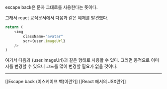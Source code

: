escape back은 문자 그대로를 사용한다는 뜻이다.

그래서 react 공식문서에서 다음과 같은 예제를 발견했다.
```js
return (
	<img
		className="avatar"
		scr={user.imageUrl}
    />
)
```

여기서 다음과 {user.imageUrl}과 같은 형태로 사용할 수 있다. 그러면 동적으로 이미지를 변경할 수 있으니 코드를 많이 변경할 필요가 없을 것이다.

---
[[Escape back (이스케이프 백)이란?]]
[[React 에서의 JSX란?]]